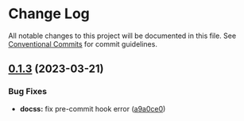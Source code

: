 # Change Log

All notable changes to this project will be documented in this file.
See [Conventional Commits](https://conventionalcommits.org) for commit guidelines.

## [0.1.3](https://github.com/Karine91/advanced-react-for-enterprise/compare/v0.1.2...v0.1.3) (2023-03-21)


### Bug Fixes

* **docss:** fix pre-commit hook error ([a9a0ce0](https://github.com/Karine91/advanced-react-for-enterprise/commit/a9a0ce073b0b4e840ffdfa3a893c3cdcc7687cd6))
